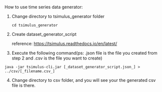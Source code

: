 How to use time series data generator:
1. Change directory to tsimulus_generator folder
    ```
    cd tsimulus_generator
    ```    
2. Create dataset_generator_script
    
    reference: https://tsimulus.readthedocs.io/en/latest/
    
3. Execute the following command(ps: .json file is the file you created from step 2 and .csv is the file you want to create)
```
java -jar tsimulus-cli.jar [_dataset_generator_script.json_] > ../csv/[_filename.csv_]
```

4. Change directory to csv folder, and you will see your the generated csv file is there.